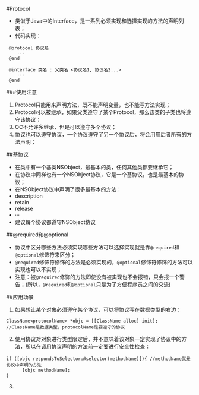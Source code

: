 #Protocol
- 类似于Java中的Interface，是一系列必须实现和选择实现的方法的声明列表；
- 代码实现：
```
 @protocol 协议名
    ···
 @end
    
 @interface 类名 : 父类名 <协议名1, 协议名2...>
    ···
 @end
```

###使用注意
1. Protocol只能用来声明方法，既不能声明变量，也不能写方法实现；
2. Protocol可以被继承，如果父类遵守了某个Protocol，那么该类的子类也将遵守该协议；
3. OC不允许多继承，但是可以遵守多个协议；
4. 协议也可以遵守协议，一个协议遵守了另一个协议后，将会用用后者所有的方法声明；

##基协议
- 在类中有一个基类NSObject，最基本的类，任何其他类都要继承它；
- 在协议中同样也有一个NSObject协议，它是一个基协议，也是最基本的协议；
- 在NSObject协议中声明了很多最基本的方法：
 - description
 - retain
 - release
 - ···
- 建议每个协议都遵守NSObject协议

##@required和@optional
- 协议中区分哪些方法必须实现哪些方法可以选择实现就是靠`@required`和`@optional`修饰符来区分；
- `@required`修饰符修饰的方法是必须实现的，`@optional`修饰符修饰的方法可以实现也可以不实现；
- 注意：被`@required`修饰的方法即使没有被实现也不会报错，只会报一个警告；(所以，`@required`和`@optional`只是为了方便程序员之间的交流)

##应用场景
1. 如果想让某个对象必须遵守某个协议，可以将协议写在数据类型的右边：
```
ClassName<protocolName> *objc = [[ClassName alloc] init];
//ClassName是数据类型，protocolName是要遵守的协议
```
2. 使用协议对对象进行类型限定后，并不意味着该对象一定实现了协议中的方法，所以在调用协议声明的方法前一定要进行安全性检查：
```
if ([objc respondsToSelector:@selector(methodName)]){ //methodName就是协议中声明的方法
      [objc methodName];
}
```
3. 